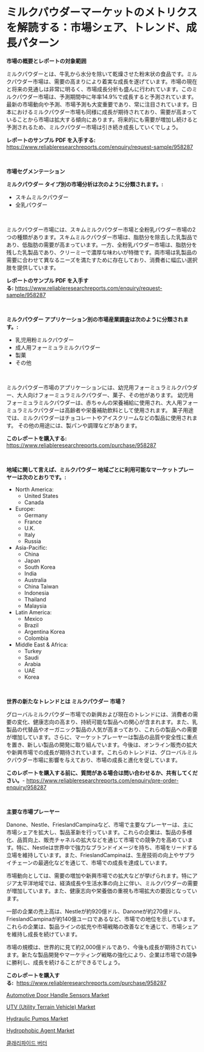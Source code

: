 <p><h1>ミルクパウダーマーケットのメトリクスを解読する：市場シェア、トレンド、成長パターン</h1></p><p><strong>市場の概要とレポートの対象範囲</strong></p>
<p><p>ミルクパウダーとは、牛乳から水分を除いて乾燥させた粉末状の食品です。ミルクパウダー市場は、需要の高まりにより着実な成長を遂げています。市場の現在と将来の見通しは非常に明るく、市場成長分析も盛んに行われています。このミルクパウダー市場は、予測期間中に年率14.9%で成長すると予測されています。最新の市場動向や予測、市場予測も大変重要であり、常に注目されています。日本におけるミルクパウダー市場も同様に成長が期待されており、需要が高まっていることから市場は拡大する傾向にあります。将来的にも需要が増加し続けると予測されるため、ミルクパウダー市場は引き続き成長していくでしょう。</p></p>
<p><strong>レポートのサンプル PDF を入手する:</strong> <a href="https://www.reliableresearchreports.com/enquiry/request-sample/958287">https://www.reliableresearchreports.com/enquiry/request-sample/958287</a></p>
<p>&nbsp;</p>
<p><strong>市場セグメンテーション</strong></p>
<p><strong>ミルクパウダー タイプ別の市場分析は次のように分類されます。:</strong></p>
<p><ul><li>スキムミルクパウダー</li><li>全乳パウダー</li></ul></p>
<p>&nbsp;</p>
<p><p>ミルクパウダー市場には、スキムミルクパウダー市場と全粉乳パウダー市場の2つの種類があります。スキムミルクパウダー市場は、脂肪分を除去した乳製品であり、低脂肪の需要が高まっています。一方、全粉乳パウダー市場は、脂肪分を残した乳製品であり、クリーミーで濃厚な味わいが特徴です。両市場は乳製品の需要に合わせて異なるニーズを満たすために存在しており、消費者に幅広い選択肢を提供しています。</p></p>
<p><strong>レポートのサンプル PDF を入手する:</strong>&nbsp;<a href="https://www.reliableresearchreports.com/enquiry/request-sample/958287">https://www.reliableresearchreports.com/enquiry/request-sample/958287</a></p>
<p>&nbsp;</p>
<p><strong> ミルクパウダー アプリケーション別の市場産業調査は次のように分類されます。:</strong></p>
<p><ul><li>乳児用粉ミルクパウダー</li><li>成人用フォーミュラミルクパウダー</li><li>製菓</li><li>その他</li></ul></p>
<p>&nbsp;</p>
<p><p>ミルクパウダー市場のアプリケーションには、幼児用フォーミュラミルクパウダー、大人向けフォーミュラミルクパウダー、菓子、その他があります。 幼児用フォーミュラミルクパウダーは、赤ちゃんの栄養補給に使用され、大人用フォーミュラミルクパウダーは高齢者や栄養補助飲料として使用されます。 菓子用途では、ミルクパウダーはチョコレートやアイスクリームなどの製品に使用されます。 その他の用途には、製パンや調理などがあります。</p></p>
<p><strong>このレポートを購入する:</strong>&nbsp; <a href="https://www.reliableresearchreports.com/purchase/958287">https://www.reliableresearchreports.com/purchase/958287</a></p>
<p>&nbsp;</p>
<p><strong>地域に関して言えば、ミルクパウダー 地域ごとに利用可能なマーケットプレーヤーは次のとおりです。:</strong></p>
<p><ul>
    <li>
        North America:
        <ul>
            <li>United States</li>
            <li>Canada</li>
        </ul>
    </li>
    <li>
        Europe:
        <ul>
            <li>Germany</li>
            <li>France</li>
            <li>U.K.</li>
            <li>Italy</li>
            <li>Russia</li>
        </ul>
    </li>
    <li>
        Asia-Pacific:
        <ul>
            <li>China</li>
            <li>Japan</li>
            <li>South Korea</li>
            <li>India</li>
            <li>Australia</li>
            <li>China Taiwan</li>
            <li>Indonesia</li>
            <li>Thailand</li>
            <li>Malaysia</li>
        </ul>
    </li>
    <li>
        Latin America:
        <ul>
            <li>Mexico</li>
            <li>Brazil</li>
            <li>Argentina Korea</li>
            <li>Colombia</li>
        </ul>
    </li>
    <li>
        Middle East & Africa:
        <ul>
            <li>Turkey</li>
            <li>Saudi</li>
            <li>Arabia</li>
            <li>UAE</li>
            <li>Korea</li>
        </ul>
    </li>
    </ul></p>
<p>&nbsp;</p>
<p><strong>世界の新たなトレンドとは ミルクパウダー 市場？</strong></p>
<p><p>グローバルミルクパウダー市場での新興および現在のトレンドには、消費者の需要の変化、健康志向の高まり、持続可能な製品への関心が含まれます。また、乳製品の代替品やオーガニック製品の人気が高まっており、これらの製品への需要が増加しています。さらに、マーケットプレーヤーは製品の品質や安全性に重点を置き、新しい製品の開発に取り組んでいます。今後は、オンライン販売の拡大や新興市場での成長が期待されています。これらのトレンドは、グローバルミルクパウダー市場に影響を与えており、市場の成長と進化を促しています。</p></p>
<p><strong>このレポートを購入する前に、質問がある場合は問い合わせるか、共有してください。</strong>- <a href="https://www.reliableresearchreports.com/enquiry/pre-order-enquiry/958287">https://www.reliableresearchreports.com/enquiry/pre-order-enquiry/958287</a></p>
<p>&nbsp;</p>
<p><strong>主要な市場プレーヤー</strong></p>
<p><p>Danone、Nestle、FrieslandCampinaなど、市場で主要なプレーヤーは、主に市場シェアを拡大し、製品革新を行っています。これらの企業は、製品の多様化、品質向上、販売チャネルの拡大などを通じて市場での競争力を高めています。特に、Nestleは世界中で強力なブランドイメージを持ち、市場をリードする立場を維持しています。また、FrieslandCampinaは、生産技術の向上やサプライチェーンの最適化などを通じて、市場での成長を達成しています。</p><p>市場動向としては、需要の増加や新興市場での拡大などが挙げられます。特にアジア太平洋地域では、経済成長や生活水準の向上に伴い、ミルクパウダーの需要が増加しています。また、健康志向や栄養価の重視も市場拡大の要因となっています。</p><p>一部の企業の売上高は、Nestleが約920億ドル、Danoneが約270億ドル、FrieslandCampinaが約140億ユーロであるなど、市場での地位を示しています。これらの企業は、製品ラインの拡充や市場戦略の改善などを通じて、市場シェアを維持し成長を続けています。</p><p>市場の規模は、世界的に見て約2,000億ドルであり、今後も成長が期待されています。新たな製品開発やマーケティング戦略の強化により、企業は市場での競争に勝利し、成長を続けることができるでしょう。</p></p>
<p><strong>このレポートを購入する:</strong>&nbsp;&nbsp;<a href="https://www.reliableresearchreports.com/purchase/958287">https://www.reliableresearchreports.com/purchase/958287</a></p>
<p><p><a href="https://issuu.com/reportprime-2/docs/automotive-door-handle-sensors-market-size-2030.pp">Automotive Door Handle Sensors Market</a></p><p><a href="https://issuu.com/reportprime-2/docs/utv-utility-terrain-vehicle-market-size-2030.pptx">UTV (Utility Terrain Vehicle) Market</a></p><p><a href="https://view.publitas.com/reportprime-1/hydraulic-pumps-market-furnish-information-about-market-size-market-share-market-dynamics-and-projections-spanning-from-2024-to-2031/">Hydraulic Pumps Market</a></p><p><a href="https://three-jumbo-f6d.notion.site/Hydrophobic-Agent-Market-Size-and-Examines-its-Market-Scope-with-a-Primary-Focus-on-Growth-Opportu-49a3a998d2894b1dacdfa0f981933103">Hydrophobic Agent Market</a></p><p><a href="https://github.com/Tristiarton768456/Market-Research-Report-List-1/blob/main/159755414687.md">클래리파이드 버터</a></p></p>